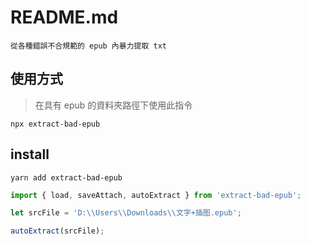 # README.md

    從各種錯誤不合規範的 epub 內暴力提取 txt

## 使用方式

> 在具有 epub 的資料夾路徑下使用此指令

```
npx extract-bad-epub
```

## install

```
yarn add extract-bad-epub
```

```ts
import { load, saveAttach, autoExtract } from 'extract-bad-epub';

let srcFile = 'D:\\Users\\Downloads\\文字+插图.epub';

autoExtract(srcFile);
```
